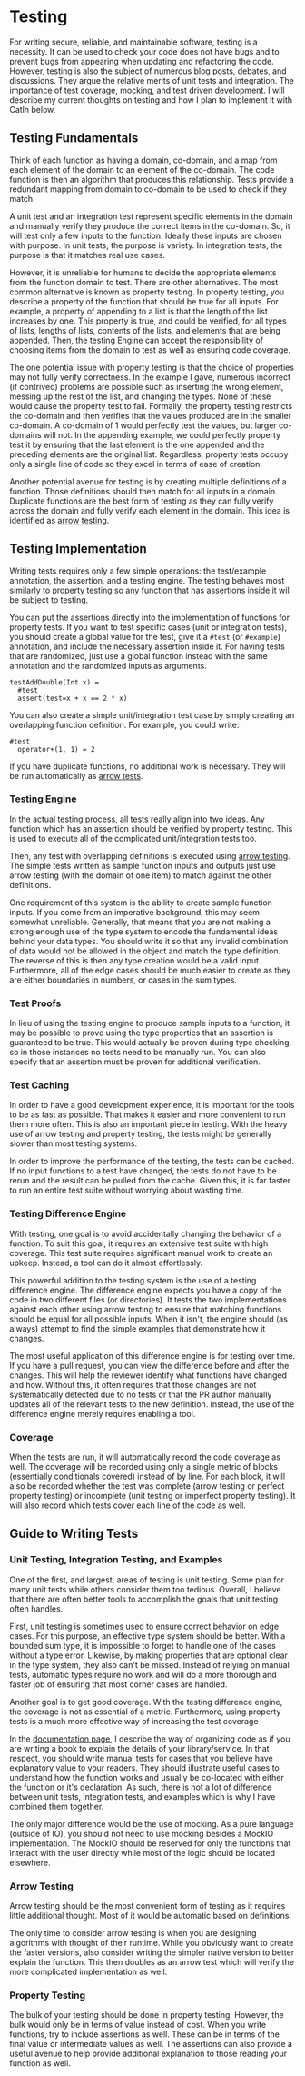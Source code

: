 # Testing

For writing secure, reliable, and maintainable software, testing is a necessity. It can be used to check your code does not have bugs and to prevent bugs from appearing when updating and refactoring the code. However, testing is also the subject of numerous blog posts, debates, and discussions. They argue the relative merits of unit tests and integration. The importance of test coverage, mocking, and test driven development. I will describe my current thoughts on testing and how I plan to implement it with Catln below.

## Testing Fundamentals

Think of each function as having a domain, co-domain, and a map from each element of the domain to an element of the co-domain. The code function is then an algorithm that produces this relationship. Tests provide a redundant mapping from domain to co-domain to be used to check if they match.

A unit test and an integration test represent specific elements in the domain and manually verify they produce the correct items in the co-domain. So, it will test only a few inputs to the function. Ideally those inputs are chosen with purpose. In unit tests, the purpose is variety. In integration tests, the purpose is that it matches real use cases.

However, it is unreliable for humans to decide the appropriate elements from the function domain to test. There are other alternatives. The most common alternative is known as property testing. In property testing, you describe a property of the function that should be true for all inputs. For example, a property of appending to a list is that the length of the list increases by one. This property is true, and could be verified, for all types of lists, lengths of lists, contents of the lists, and elements that are being appended. Then, the testing Engine can accept the responsibility of choosing items from the domain to test as well as ensuring code coverage.

The one potential issue with property testing is that the choice of properties may not fully verify correctness. In the example I gave, numerous incorrect (if contrived) problems are possible such as inserting the wrong element, messing up the rest of the list, and changing the types. None of these would cause the property test to fail. Formally, the property testing restricts the co-domain and then verifies that the values produced are in the smaller co-domain. A co-domain of 1 would perfectly test the values, but larger co-domains will not. In the appending example, we could perfectly property test it by ensuring that the last element is the one appended and the preceding elements are the original list. Regardless, property tests occupy only a single line of code so they excel in terms of ease of creation.

Another potential avenue for testing is by creating multiple definitions of a function. Those definitions should then match for all inputs in a domain. Duplicate functions are the best form of testing as they can fully verify across the domain and fully verify each element in the domain. This idea is identified as [arrow testing](arrowTesting.md).

## Testing Implementation

Writing tests requires only a few simple operations: the test/example annotation, the assertion, and a testing engine. The testing behaves most similarly to property testing so any function that has [assertions](assertions.md) inside it will be subject to testing.

You can put the assertions directly into the implementation of functions for property tests. If you want to test specific cases (unit or integration tests), you should create a global value for the test, give it a `#test` (or `#example`) annotation, and include the necessary assertion inside it. For having tests that are randomized, just use a global function instead with the same annotation and the randomized inputs as arguments.

```
testAddDouble(Int x) = 
  #test
  assert(test=x + x == 2 * x)
```

You can also create a simple unit/integration test case by simply creating an overlapping function definition. For example, you could write:
```
#test
  operator+(1, 1) = 2
```

If you have duplicate functions, no additional work is necessary. They will be run automatically as [arrow tests](arrowTesting.md).

### Testing Engine

In the actual testing process, all tests really align into two ideas. Any function which has an assertion should be verified by property testing. This is used to execute all of the complicated unit/integration tests too.

Then, any test with overlapping definitions is executed using [arrow testing](arrowTesting.md). The simple tests written as sample function inputs and outputs just use arrow testing (with the domain of one item) to match against the other definitions.

One requirement of this system is the ability to create sample function inputs. If you come from an imperative background, this may seem somewhat unreliable. Generally, that means that you are not making a strong enough use of the type system to encode the fundamental ideas behind your data types. You should write it so that any invalid combination of data would not be allowed in the object and match the type definition. The reverse of this is then any type creation would be a valid input. Furthermore, all of the edge cases should be much easier to create as they are either boundaries in numbers, or cases in the sum types.

### Test Proofs

In lieu of using the testing engine to produce sample inputs to a function, it may be possible to prove using the type properties that an assertion is guaranteed to be true. This would actually be proven during type checking, so in those instances no tests need to be manually run. You can also specify that an assertion must be proven for additional verification.

### Test Caching

In order to have a good development experience, it is important for the tools to be as fast as possible. That makes it easier and more convenient to run them more often. This is also an important piece in testing. With the heavy use of arrow testing and property testing, the tests might be generally slower than most testing systems.

In order to improve the performance of the testing, the tests can be cached. If no input functions to a test have changed, the tests do not have to be rerun and the result can be pulled from the cache. Given this, it is far faster to run an entire test suite without worrying about wasting time.

### Testing Difference Engine

With testing, one goal is to avoid accidentally changing the behavior of a function. To suit this goal, it requires an extensive test suite with high coverage. This test suite requires significant manual work to create an upkeep. Instead, a tool can do it almost effortlessly.

This powerful addition to the testing system is the use of a testing difference engine. The difference engine expects you have a copy of the code in two different files (or directories). It tests the two implementations against each other using arrow testing to ensure that matching functions should be equal for all possible inputs. When it isn't, the engine should (as always) attempt to find the simple examples that demonstrate how it changes.

The most useful application of this difference engine is for testing over time. If you have a pull request, you can view the difference before and after the changes. This will help the reviewer identify what functions have changed and how. Without this, it often requires that those changes are not systematically detected due to no tests or that the PR author manually updates all of the relevant tests to the new definition. Instead, the use of the difference engine merely requires enabling a tool.

### Coverage

When the tests are run, it will automatically record the code coverage as well. The coverage will be recorded using only a single metric of blocks (essentially conditionals covered) instead of by line. For each block, it will also be recorded whether the test was complete (arrow testing or perfect property testing) or incomplete (unit testing or imperfect property testing). It will also record which tests cover each line of the code as well.

## Guide to Writing Tests

### Unit Testing, Integration Testing, and Examples

One of the first, and largest, areas of testing is unit testing. Some plan for many unit tests while others consider them too tedious. Overall, I believe that there are often better tools to accomplish the goals that unit testing often handles.

First, unit testing is sometimes used to ensure correct behavior on edge cases. For this purpose, an effective type system should be better. With a bounded sum type, it is impossible to forget to handle one of the cases without a type error. Likewise, by making properties that are optional clear in the type system, they also can't be missed. Instead of relying on manual tests, automatic types require no work and will do a more thorough and faster job of ensuring that most corner cases are handled.

Another goal is to get good coverage. With the testing difference engine, the coverage is not as essential of a metric. Furthermore, using property tests is a much more effective way of increasing the test coverage

In the [documentation page](documentation.md), I describe the way of organizing code as if you are writing a book to explain the details of your library/service. In that respect, you should write manual tests for cases that you believe have explanatory value to your readers. They should illustrate useful cases to understand how the function works and usually be co-located with either the function or it's declaration. As such, there is not a lot of difference between unit tests, integration tests, and examples which is why I have combined them together.

The only major difference would be the use of mocking. As a pure language (outside of IO), you should not need to use mocking besides a MockIO implementation. The MockIO should be reserved for only the functions that interact with the user directly while most of the logic should be located elsewhere.

### Arrow Testing

Arrow testing should be the most convenient form of testing as it requires little additional thought. Most of it would be automatic based on definitions.

The only time to consider arrow testing is when you are designing algorithms with thought of their runtime. While you obviously want to create the faster versions, also consider writing the simpler native version to better explain the function. This then doubles as an arrow test which will verify the more complicated implementation as well.

### Property Testing

The bulk of your testing should be done in property testing. However, the bulk would only be in terms of value instead of cost. When you write functions, try to include assertions as well. These can be in terms of the final value or intermediate values as well. The assertions can also provide a useful avenue to help provide additional explanation to those reading your function as well.
